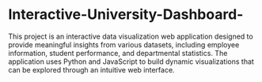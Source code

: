 # Interactive-University-Dashboard-
This project is an interactive data visualization web application designed to provide meaningful insights from various datasets, including employee information, student performance, and departmental statistics. The application uses Python and JavaScript to build dynamic visualizations that can be explored through an intuitive web interface.
